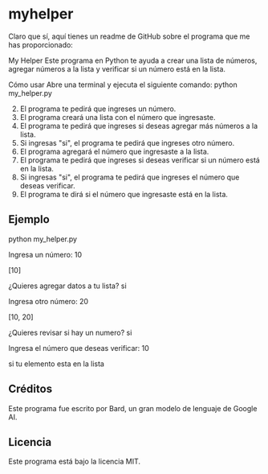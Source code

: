# myhelper

Claro que sí, aquí tienes un readme de GitHub sobre el programa que me has proporcionado:

My Helper
Este programa en Python te ayuda a crear una lista de números, agregar números a la lista y verificar si un número está en la lista.

Cómo usar
Abre una terminal y ejecuta el siguiente comando:
python my_helper.py


2. El programa te pedirá que ingreses un número.
3. El programa creará una lista con el número que ingresaste.
4. El programa te pedirá que ingreses si deseas agregar más números a la lista.
5. Si ingresas "si", el programa te pedirá que ingreses otro número.
6. El programa agregará el número que ingresaste a la lista.
7. El programa te pedirá que ingreses si deseas verificar si un número está en la lista.
8. Si ingresas "si", el programa te pedirá que ingreses el número que deseas verificar.
9. El programa te dirá si el número que ingresaste está en la lista.

## Ejemplo

python my_helper.py

Ingresa un número: 10

[10]

¿Quieres agregar datos a tu lista? si

Ingresa otro número: 20

[10, 20]

¿Quieres revisar si hay un numero? si

Ingresa el número que deseas verificar: 10

si tu elemento esta en la lista


## Créditos

Este programa fue escrito por Bard, un gran modelo de lenguaje de Google AI.

## Licencia

Este programa está bajo la licencia MIT.

